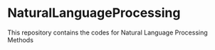 # NaturalLanguageProcessing
This repository contains the codes for Natural Language Processing Methods
